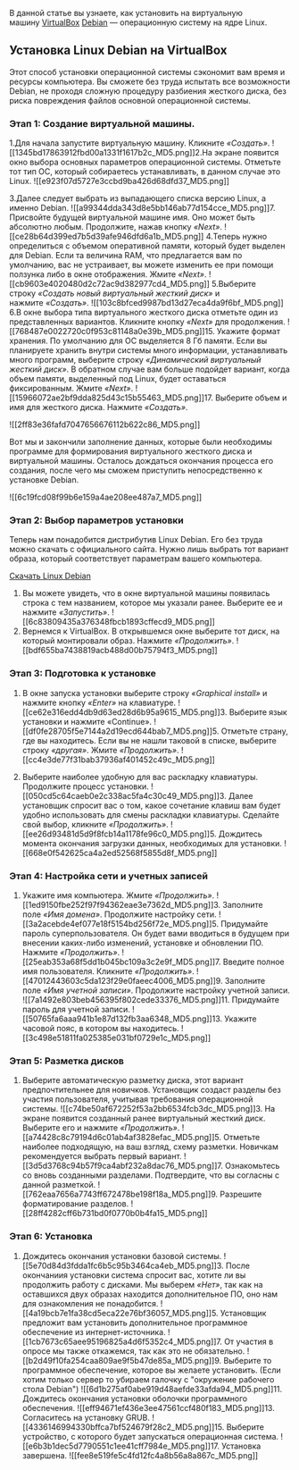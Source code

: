 
В данной статье вы узнаете, как установить на виртуальную машину [VirtualBox](https://www.virtualbox.org/) [Debian](https://www.debian.org/) — операционную систему на ядре Linux.

## Установка Linux Debian на VirtualBox

Этот способ установки операционной системы сэкономит вам время и ресурсы компьютера. Вы сможете без труда испытать все возможности Debian, не проходя сложную процедуру разбиения жесткого диска, без риска повреждения файлов основной операционной системы.

### Этап 1: Создание виртуальной машины.

1.Для начала запустите виртуальную машину. Кликните _«Создать»_.
![[1345bd17863912fbd00a1331f1617b2c_MD5.png]]2.На экране появится окно выбора основных параметров операционной системы. Отметьте тот тип ОС, который собираетесь устанавливать, в данном случае это Linux.
![[e923f07d5727e3ccbd9ba426d68dfd37_MD5.png]]

3.Далее следует выбрать из выпадающего списка версию Linux, а именно Debian.
![[a99344dda343d8e5bb146ab77d154cce_MD5.png]]7. Присвойте будущей виртуальной машине имя. Оно может быть абсолютно любым. Продолжите, нажав кнопку _«Next»_.
![[ce28b64d399ed7b5d39afe946dfd6a1b_MD5.png]]
4.Теперь нужно определиться с объемом оперативной памяти, который будет выделен для Debian. Если та величина RAM, что предлагается вам по умолчанию, вас не устраивает, вы можете изменить ее при помощи ползунка либо в окне отображения. Жмите _«Next»_.
![[cb9603e4020480d2c72ac9d382977cd4_MD5.png]]
5.Выберите строку _«Создать новый виртуальный жесткий диск»_ и нажмите _«Создать»_.
![[103c8bfced9987bd13d27eca4da9f6bf_MD5.png]]
6.В окне выбора типа виртуального жесткого диска отметьте один из представленных вариантов. Кликните кнопку _«Next»_ для продолжения.
![[768487e0022720c0f953c81148a0e39b_MD5.png]]15. Укажите формат хранения. По умолчанию для ОС выделяется 8 Гб памяти. Если вы планируете хранить внутри системы много информации, устанавливать много программ, выберите строку _«Динамический виртуальный жесткий диск»_. В обратном случае вам больше подойдет вариант, когда объем памяти, выделенный под Linux, будет оставаться фиксированным. Жмите _«Next»_.
![[15966072ae2bf9dda825d43c15b55463_MD5.png]]17. Выберите объем и имя для жесткого диска. Нажмите _«Создать»_.

![[2ff83e36fafd7047656676112b622c86_MD5.png]]

Вот мы и закончили заполнение данных, которые были необходимы программе для формирования виртуального жесткого диска и виртуальной машины. Осталось дождаться окончания процесса его создания, после чего мы сможем приступить непосредственно к установке Debian.

![[6c19fcd08f99b6e159a4ae208ee487a7_MD5.png]]

### Этап 2: Выбор параметров установки

Теперь нам понадобится дистрибутив Linux Debian. Его без труда можно скачать с официального сайта. Нужно лишь выбрать тот вариант образа, который соответствует параметрам вашего компьютера.

[Скачать Linux Debian](https://www.debian.org/distrib/netinst)

1. Вы можете увидеть, что в окне виртуальной машины появилась строка с тем названием, которое мы указали ранее. Выберите ее и нажмите _«Запустить»_.
![[6c83809435a376348fbcb1893cffecd9_MD5.png]]
2. Вернемся к VirtualBox. В открывшемся окне выберите тот диск, на который монтировали образ. Нажмите _«Продолжить»_.
![[bdf655ba7438819acb488d00b75794f3_MD5.png]]

### Этап 3: Подготовка к установке

1. В окне запуска установки выберите строку _«Graphical install»_ и нажмите кнопку _«Enter»_ на клавиатуре.
![[ce62e316edd4db9d63ed28d6b95a9615_MD5.png]]3. Выберите язык установки и нажмите «Continue».
![[df0fe28705f5e7144a2d19ecd644bab7_MD5.png]]5. Отметьте страну, где вы находитесь. Если вы не нашли таковой в списке, выберите строку _«другая»_. Жмите _«Продолжить»_.
![[cc4e3de77f31bab37936af401452c49c_MD5.png]]

2. Выберите наиболее удобную для вас раскладку клавиатуры. Продолжите процесс установки.
![[050cd5c64caeb0e2c338ac5fa4c30c49_MD5.png]]3. Далее установщик спросит вас о том, какое сочетание клавиш вам будет удобно использовать для смены раскладки клавиатуры. Сделайте свой выбор, кликните _«Продолжить»_.
![[ee26d93481d5d9f8fcb14a1178fe96c0_MD5.png]]5. Дождитесь момента окончания загрузки данных, необходимых для установки.
![[668e0f542625ca4a2ed52568f5855d8f_MD5.png]]

### Этап 4: Настройка сети и учетных записей

1. Укажите имя компьютера. Жмите _«Продолжить»_.
![[1ed9150fbe252f97f94362eae3e7362d_MD5.png]]3. Заполните поле _«Имя домена»_. Продолжите настройку сети.
![[3a2acebde4ef077e18f5154bd256f72e_MD5.png]]5. Придумайте пароль суперпользователя. Он будет вами вводиться в будущем при внесении каких-либо изменений, установке и обновлении ПО. Нажмите _«Продолжить»_.
![[25eab353a68f5dd1b045bc109a3c2e9f_MD5.png]]7. Введите полное имя пользователя. Кликните _«Продолжить»_.
![[47012443603c5da123f29e0faeec4006_MD5.png]]9. Заполните поле _«Имя учетной записи»_. Продолжите настройку учетной записи.
![[7a1492e803beb456395f802cede33376_MD5.png]]11. Придумайте пароль для учетной записи.
![[50765fa6aaa941b1e87d132fb3aa6348_MD5.png]]13. Укажите часовой пояс, в котором вы находитесь.
![[3c498e51811fa025385e031bf0729e1c_MD5.png]]

### Этап 5: Разметка дисков

1. Выберите автоматическую разметку диска, этот вариант предпочтительнее для новичков. Установщик создаст разделы без участия пользователя, учитывая требования операционной системы.
![[c74be50af672252f53a2bb6534fcb3dc_MD5.png]]3. На экране появится созданный ранее виртуальный жесткий диск. Выберите его и нажмите _«Продолжить»_.
![[a74428c8c79194d6c01ab4af3828efac_MD5.png]]5. Отметьте наиболее подходящую, на ваш взгляд, схему разметки. Новичкам рекомендуется выбрать первый вариант.
![[3d5d3768c94b57f9ca4abf232a8dac76_MD5.png]]7. Ознакомьтесь со вновь созданными разделами. Подтвердите, что вы согласны с данной разметкой.
![[762eaa7656a7743ff672478be198f18a_MD5.png]]9. Разрешите форматирование разделов.
![[28ff4282cff6b731bd0f0770b0b4fa15_MD5.png]]

### Этап 6: Установка

1. Дождитесь окончания установки базовой системы.
![[5e70d84d3fdda1fc6b5c95b3464ca4eb_MD5.png]]3. После окончаниия установки система спросит вас, хотите ли вы продолжить работу с дисками. Мы выберем _«Нет»_, так как на оставшихся двух образах находится дополнительное ПО, оно нам для ознакомления не понадобится.
![[4a19bcb7e1fa38cd5eca22e76bf36057_MD5.png]]5. Установщик предложит вам установить дополнительное программное обеспечение из интернет-источника.
![[1cb7673c65aee95196825a4d6f5352c4_MD5.png]]7. От участия в опросе мы также откажемся, так как это не обязательно.
![[b2d49f10fa254caa809ae9f5b47de85a_MD5.png]]9. Выберите то программное обеспечение, которое вы желаете установить. (Если хотим только сервер то убираем галочку с "окружение рабочего стола Debian")
![[6d1b275af0abe919d48aefde33afda94_MD5.png]]11. Дождитесь окончания установки оболочки программного обеспечения.
![[eff94671ef436e3ee47561ccf480f183_MD5.png]]13. Согласитесь на установку GRUB.
![[4336146994330bffca7bf524679f28c2_MD5.png]]15. Выберите устройство, с которого будет запускаться операционная система.
![[e6b3b1dec5d7790551c1ee41cff7984e_MD5.png]]17. Установка завершена.
![[fee8e519fe5c4fd12fc4a8b56a8a867c_MD5.png]]